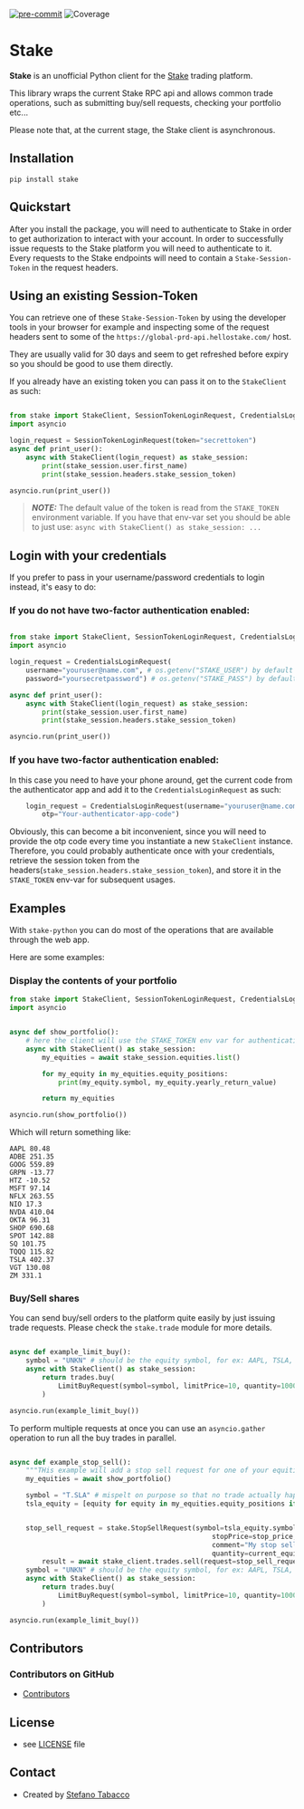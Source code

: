 
[![pre-commit](https://img.shields.io/badge/pre--commit-enabled-brightgreen?logo=pre-commit&logoColor=white)](https://github.com/pre-commit/pre-commit)
![Coverage](coverage.svg)

Stake
======
**Stake** is an unofficial Python client for the [Stake](https://www.stake.com.au) trading platform.

This library wraps the current Stake RPC api and allows common trade operations, such as submitting buy/sell requests, checking your portfolio etc...

Please note that, at the current stage, the Stake client is asynchronous.


## Installation
```$
pip install stake
```

## Quickstart

After you install the package, you will need to authenticate to Stake in order to get authorization to interact with your account.
In order to successfully issue requests to the Stake platform you will need to authenticate to it. Every requests to the Stake endpoints will need to contain a `Stake-Session-Token` in the request headers.

## Using an existing Session-Token

You can retrieve one of these `Stake-Session-Token` by using the developer tools in your browser for example and inspecting some of the request headers sent to some of the `https://global-prd-api.hellostake.com/` host.

They are usually valid for 30 days and seem to get refreshed before expiry so you should be good to use them directly.

If you already have an existing token you can pass it on to the `StakeClient` as such:
```python

from stake import StakeClient, SessionTokenLoginRequest, CredentialsLoginRequest
import asyncio

login_request = SessionTokenLoginRequest(token="secrettoken")
async def print_user():
    async with StakeClient(login_request) as stake_session:
        print(stake_session.user.first_name)
        print(stake_session.headers.stake_session_token)

asyncio.run(print_user())
```

> **_NOTE:_**  The default value of the token is read from the `STAKE_TOKEN` environment variable. If you have that env-var set you should be able to just use:
`async with StakeClient() as stake_session: ...`


## Login with your credentials

If you prefer to pass in your username/password credentials to login instead, it's easy to do:

### If you do not have two-factor authentication enabled:

```python

from stake import StakeClient, SessionTokenLoginRequest, CredentialsLoginRequest
import asyncio

login_request = CredentialsLoginRequest(
    username="youruser@name.com", # os.getenv("STAKE_USER") by default
    password="yoursecretpassword") # os.getenv("STAKE_PASS") by default

async def print_user():
    async with StakeClient(login_request) as stake_session:
        print(stake_session.user.first_name)
        print(stake_session.headers.stake_session_token)

asyncio.run(print_user())
```

### If you have two-factor authentication enabled:

In this case you need to have your phone around, get the current code from the authenticator app and add it to the `CredentialsLoginRequest` as such:
```python
    login_request = CredentialsLoginRequest(username="youruser@name.com",password="yoursecretpassword",
        otp="Your-authenticator-app-code")
```

Obviously, this can become a bit inconvenient, since you will need to provide the otp code every time you instantiate a new `StakeClient` instance. Therefore, you could probably authenticate once with your credentials, retrieve the session token from the headers(`stake_session.headers.stake_session_token`), and store it in the `STAKE_TOKEN` env-var for subsequent usages.

## Examples


With `stake-python` you can do most of the operations that are available through the web app.


Here are some examples:

### Display the contents of your portfolio

```python
from stake import StakeClient, SessionTokenLoginRequest, CredentialsLoginRequest
import asyncio


async def show_portfolio():
    # here the client will use the STAKE_TOKEN env var for authenticating
    async with StakeClient() as stake_session:
        my_equities = await stake_session.equities.list()

        for my_equity in my_equities.equity_positions:
            print(my_equity.symbol, my_equity.yearly_return_value)

        return my_equities

asyncio.run(show_portfolio())
```

Which will return something like:
```
AAPL 80.48
ADBE 251.35
GOOG 559.89
GRPN -13.77
HTZ -10.52
MSFT 97.14
NFLX 263.55
NIO 17.3
NVDA 410.04
OKTA 96.31
SHOP 690.68
SPOT 142.88
SQ 101.75
TQQQ 115.82
TSLA 402.37
VGT 130.08
ZM 331.1
```

### Buy/Sell shares

You can send buy/sell orders to the platform quite easily by just issuing trade requests.
Please check the `stake.trade` module for more details.

```python

async def example_limit_buy():
    symbol = "UNKN" # should be the equity symbol, for ex: AAPL, TSLA, GOOGL
    async with StakeClient() as stake_session:
        return trades.buy(
            LimitBuyRequest(symbol=symbol, limitPrice=10, quantity=1000)
        )

asyncio.run(example_limit_buy())
```

To perform multiple requests at once you can use an `asyncio.gather` operation to run all the buy trades in parallel.


```python

async def example_stop_sell():
    """THis example will add a stop sell request for one of your equities"""
    my_equities = await show_portfolio()

    symbol = "T.SLA" # mispelt on purpose so that no trade actually happens, should be TSLA.
    tsla_equity = [equity for equity in my_equities.equity_positions if equity.symbol == symbol]


    stop_sell_request = stake.StopSellRequest(symbol=tsla_equity.symbol,
                                                  stopPrice=stop_price,
                                                  comment="My stop sell.",
                                                  quantity=current_equity.available_for_trading_qty)
        result = await stake_client.trades.sell(request=stop_sell_request)
    symbol = "UNKN" # should be the equity symbol, for ex: AAPL, TSLA, GOOGL
    async with StakeClient() as stake_session:
        return trades.buy(
            LimitBuyRequest(symbol=symbol, limitPrice=10, quantity=1000)
        )

asyncio.run(example_limit_buy())
```

## Contributors

### Contributors on GitHub
* [Contributors](https://github.com/stabacco/stake-python/graphs/contributors)


## License
* see [LICENSE](https://github.com/stabacco/stake-python/blob/master/LICENSE.md) file

## Contact
* Created by [Stefano Tabacco](https://github.com/stabacco)
